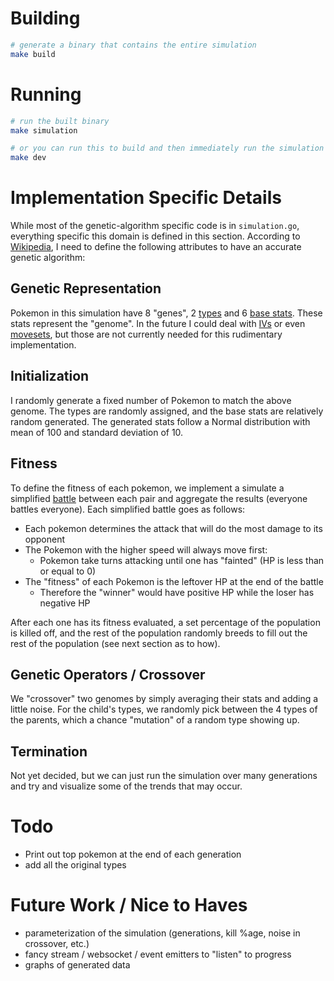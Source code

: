# Building

```sh
# generate a binary that contains the entire simulation
make build
```

# Running

```sh
# run the built binary
make simulation

# or you can run this to build and then immediately run the simulation
make dev
```

# Implementation Specific Details

While most of the genetic-algorithm specific code is in `simulation.go`, everything specific this domain is defined in this section. According to [Wikipedia], I need to define the following attributes to have an accurate genetic algorithm:

## Genetic Representation

Pokemon in this simulation have 8 "genes", 2 [types] and 6 [base stats]. These stats represent the "genome". In the future I could deal with [IVs] or even [movesets], but those are not currently needed for this rudimentary implementation.

## Initialization

I randomly generate a fixed number of Pokemon to match the above genome. The types are randomly assigned, and the base stats are relatively random generated. The generated stats follow a Normal distribution with mean of 100 and standard deviation of 10.

## Fitness

To define the fitness of each pokemon, we implement a simulate a simplified [battle] between each pair and aggregate the results (everyone battles everyone). Each simplified battle goes as follows:

- Each pokemon determines the attack that will do the most damage to its opponent
- The Pokemon with the higher speed will always move first:
  - Pokemon take turns attacking until one has "fainted" (HP is less than or equal to 0)
- The "fitness" of each Pokemon is the leftover HP at the end of the battle
  - Therefore the "winner" would have positive HP while the loser has negative HP

After each one has its fitness evaluated, a set percentage of the population is killed off, and the rest of the population randomly breeds to fill out the rest of the population (see next section as to how).

## Genetic Operators / Crossover

We "crossover" two genomes by simply averaging their stats and adding a little noise. For the child's types, we randomly pick between the 4 types of the parents, which a chance "mutation" of a random type showing up.

## Termination

Not yet decided, but we can just run the simulation over many generations and try and visualize some of the trends that may occur.

# Todo

- Print out top pokemon at the end of each generation
- add all the original types

# Future Work / Nice to Haves

- parameterization of the simulation (generations, kill %age, noise in crossover, etc.)
- fancy stream / websocket / event emitters to "listen" to progress
- graphs of generated data

[Wikipedia]: https://en.wikipedia.org/wiki/Genetic_algorithm#Optimization_problems
[types]: https://bulbapedia.bulbagarden.net/wiki/Type
[base stats]: https://bulbapedia.bulbagarden.net/wiki/Base_stats
[IVs]: https://bulbapedia.bulbagarden.net/wiki/Individual_values
[movesets]: https://bulbapedia.bulbagarden.net/wiki/Move
[battle]: https://bulbapedia.bulbagarden.net/wiki/Pok%C3%A9mon_battle
